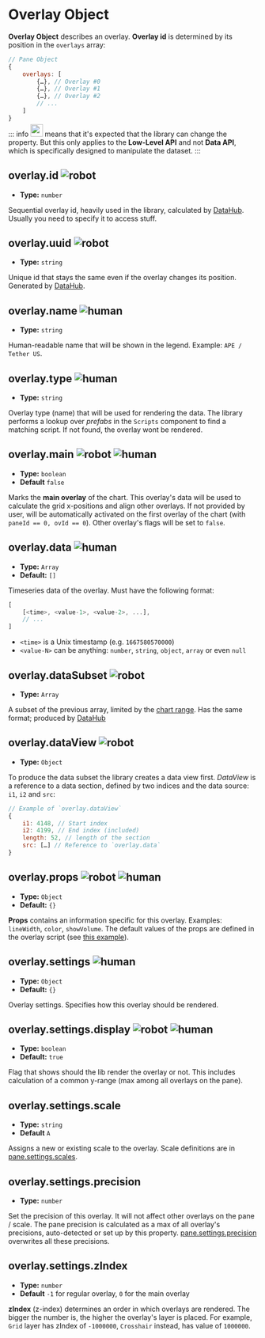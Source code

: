 
# Overlay Object

**Overlay Object** describes an overlay. **Overlay id** is determined by its position in the `overlays` array:

```js
// Pane Object
{
    overlays: [
        {…}, // Overlay #0
        {…}, // Overlay #1
        {…}, // Overlay #2
        // ...
    ]
}
```

::: info
<img src="/robot.png" style="display: inline-block; width: 25px; margin: -10px 0 -7px 0;" /> means that it's expected that the library can change the property. But this only applies to the **Low-Level API** and not **Data API**, which is specifically designed to manipulate the dataset.
:::

## overlay.id <img src="/robot.png" class="rh-tag" title="robot" />

- **Type:** `number`

Sequential overlay id, heavily used in the library, calculated by [DataHub](/guide/main-comp/data-hub). Usually you need to specify it to access stuff.  

## overlay.uuid <img src="/robot.png" class="rh-tag" title="robot" />

- **Type:** `string`

Unique id that stays the same even if the overlay changes its position. Generated by [DataHub](/guide/main-comp/data-hub).

## overlay.name <img src="/human.png" class="rh-tag" title="human" />

- **Type:** `string`

Human-readable name that will be shown in the legend. Example: `APE / Tether US`.

## overlay.type <img src="/human.png" class="rh-tag" title="human" />

- **Type:** `string`

Overlay type (name) that will be used for rendering the data. The library performs a lookup over *prefabs* in the `Scripts` component to find a matching script. If not found, the overlay wont be rendered.    

## overlay.main <img src="/robot.png" class="rh-tag" title="robot" /> <img src="/human.png" class="rh-tag" title="human" />

- **Type:** `boolean`
- **Default** `false`

Marks the **main overlay** of the chart. This overlay's data will be used to calculate the grid x-positions and align other overlays. If not provided by user, will be automatically activated on the first overlay of the chart (with `paneId == 0, ovId == 0`). Other overlay's flags will be set to `false`.    

## overlay.data <img src="/human.png" class="rh-tag" title="human" />

- **Type:** `Array`
- **Default:** `[]`

Timeseries data of the overlay. Must have the following format:

```js
[
    [<time>, <value-1>, <value-2>, ...],
    // ...
]
```

- `<time>` is a Unix timestamp (e.g. `1667580570000`)
- `<value-N>` can be anything: `number`, `string`, `object`, `array` or even `null`

## overlay.dataSubset <img src="/robot.png" class="rh-tag" title="robot" />

- **Type:** `Array`


A subset of the previous array, limited by the [chart range](/guide/api/chart-api.html#chart-range). Has the same format; produced by [DataHub](/guide/main-comp/data-hub)

## overlay.dataView <img src="/robot.png" class="rh-tag" title="robot" />

- **Type:** `Object`

To produce the data subset the library creates a data view first. *DataView* is a reference to a data section, defined by two indices and the data source: `i1`, `i2` and `src`:

```js
// Example of `overlay.dataView`
{
    i1: 4148, // Start index
    i2: 4199, // End index (included)
    length: 52, // length of the section
    src: […] // Reference to `overlay.data`
}
```  

## overlay.props <img src="/robot.png" class="rh-tag" title="robot" /> <img src="/human.png" class="rh-tag" title="human" />

- **Type:** `Object`
- **Default:** `{}`

**Props** contains an information specific for this overlay. Examples: `lineWidth`, `color`, `showVolume`. The default values of the props are defined in the overlay script (see [this example](/guide/intro/10-basic-examples.html#_7-custom-overlays)).         

## overlay.settings <img src="/human.png" class="rh-tag" title="human" />

- **Type:** `Object`
- **Default:** `{}`

Overlay settings. Specifies how this overlay should be rendered.

## overlay.settings.display <img src="/robot.png" class="rh-tag" title="robot" /> <img src="/human.png" class="rh-tag" title="human" />     

- **Type:** `boolean`
- **Default:** `true`

Flag that shows should the lib render the overlay or not. This includes calculation of a common y-range (max among all overlays on the pane).     

## overlay.settings.scale

- **Type:** `string`
- **Default** `A`

Assigns a new or existing scale to the overlay. Scale definitions are in [pane.settings.scales](/guide/data-struct/pane-object.html#pane-settings-scales).

## overlay.settings.precision

- **Type:** `number`

Set the precision of this overlay. It will not affect other overlays on the pane / scale. The pane precision is calculated as a max of all overlay's precisions, auto-detected or set up by this property. [pane.settings.precision](/guide/data-struct/pane-object.html#scale-precision) overwrites all these precisions.     

## overlay.settings.zIndex

- **Type:** `number`
- **Default** `-1` for regular overlay, `0` for the main overlay

**zIndex** (z-index) determines an order in which overlays are rendered. The bigger the number is, the higher the overlay's layer is placed. For example, `Grid` layer has zIndex of `-1000000`, `Crosshair` instead, has value of `1000000`.       
